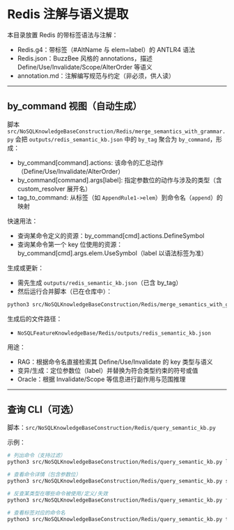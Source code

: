 # Redis 注解与语义提取

本目录放置 Redis 的带标签语法与注解：
- Redis.g4：带标签（#AltName 与 elem=label）的 ANTLR4 语法
- Redis.json：BuzzBee 风格的 annotations，描述 Define/Use/Invalidate/Scope/AlterOrder 等语义
- annotation.md：注解编写规范与约定（非必须，供人读）

---

## by_command 视图（自动生成）

脚本 `src/NoSQLKnowledgeBaseConstruction/Redis/merge_semantics_with_grammar.py` 会把 `outputs/redis_semantic_kb.json` 中的 `by_tag` 聚合为 `by_command`，形成：
- by_command[command].actions: 该命令的汇总动作（Define/Use/Invalidate/AlterOrder）
- by_command[command].args[label]: 指定参数位的动作与涉及的类型（含 custom_resolver 展开名）
- tag_to_command: 从标签（如 `AppendRule1->elem`）到命令名（`append`）的映射

快速用法：
- 查询某命令定义的资源：by_command[cmd].actions.DefineSymbol
- 查询某命令第一个 key 位使用的资源：by_command[cmd].args.elem.UseSymbol（label 以语法标签为准）

生成或更新：
- 需先生成 `outputs/redis_semantic_kb.json`（已含 by_tag）
- 然后运行合并脚本（已在仓库中）：

```bash
python3 src/NoSQLKnowledgeBaseConstruction/Redis/merge_semantics_with_grammar.py
```

生成后的文件路径：
- `NoSQLFeatureKnowledgeBase/Redis/outputs/redis_semantic_kb.json`

用途：
- RAG：根据命令名直接检索其 Define/Use/Invalidate 的 key 类型与语义
- 变异/生成：定位参数位（label）并替换为符合类型约束的符号或值
- Oracle：根据 Invalidate/Scope 等信息进行副作用与范围推理

---

## 查询 CLI（可选）

脚本：`src/NoSQLKnowledgeBaseConstruction/Redis/query_semantic_kb.py`

示例：
```bash
# 列出命令（支持过滤）
python3 src/NoSQLKnowledgeBaseConstruction/Redis/query_semantic_kb.py list-commands --grep '^bit'

# 查看命令详情（包含参数位）
python3 src/NoSQLKnowledgeBaseConstruction/Redis/query_semantic_kb.py show bitop --args

# 反查某类型在哪些命令被使用/定义/失效
python3 src/NoSQLKnowledgeBaseConstruction/Redis/query_semantic_kb.py find-type sorted_set_key --action UseSymbol

# 查看标签对应的命令名
python3 src/NoSQLKnowledgeBaseConstruction/Redis/query_semantic_kb.py tag2cmd 'AppendRule1->elem'
```
